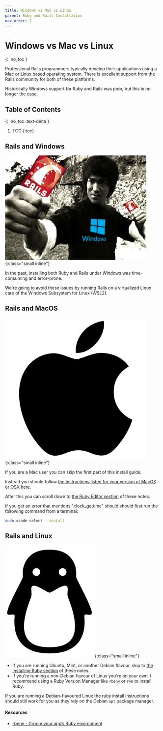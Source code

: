 ```yaml
---
title: Windows vs Mac vs Linux
parent: Ruby and Rails Installation
nav_order: 2
---
```


<!--prettier-ignore-start-->
# Windows vs Mac vs Linux 
{: .no_toc }

Professional Rails programmers typically develop their applications using a Mac or Linux based operating system. There is excellent support from the Rails community for both of these platforms.

Historically Windows support for Ruby and Rails was poor, but this is no longer the case. 

## Table of Contents
{: .no_toc .text-delta }  

1. TOC
{:toc}

<!--prettier-ignore-end-->

## Rails and Windows

![Rails and Windows](bruce-lee-rails-windows-8.jpg){:class="small inline"}

In the past, installing both Ruby and Rails under Windows was time-consuming and error-prone.

We're going to avoid these issues by running Rails on a virtualized Linux care of the Windows Subsystem for Linux (WSL2).

## Rails and MacOS

![Rails and MacOS](834px-Apple_logo_black.svg.png){:class="small inline"}

If you are a Mac user you can skip the first part of this install guide.

Instead you should follow [the instructions listed for your version of MacOS or OSX here](https://gorails.com/setup/osx/).

After this you can scroll down to [the Ruby Editor section](03-installation-steps.html#ruby-editors) of these notes.

If you get an error that mentions "clock_gettime" should should first run the following command from a terminal:

```bash
sudo xcode-select --install
```

## Rails and Linux

![Tux!?](tux.jpg){:class="small inline"}

- If you are running Ubuntu, Mint, or another Debian flavour, skip to [the Installing Ruby section](03-installation-steps.html#installing-ruby) of these notes.
- If you're running a non-Debian flavour of Linux you're on your own. I recommend using a Ruby Version Manager like `rbenv` or `rvm` to install Ruby.

If you are running a Debian-flavoured Linux the ruby install instructions should still work for you as they rely on the Debian `apt` package manager.

#### Resources

- [rbenv - Groom your app’s Ruby environment](https://github.com/rbenv/rbenv)
